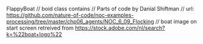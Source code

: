 FlappyBoat
// boid class contains
// Parts of code by Danial Shiftman 
// url: https://github.com/nature-of-code/noc-examples-processing/tree/master/chp06_agents/NOC_6_09_Flocking 
// boat image on start screen retreived from https://stock.adobe.com/nl/search?k=%22boat+logo%22 

